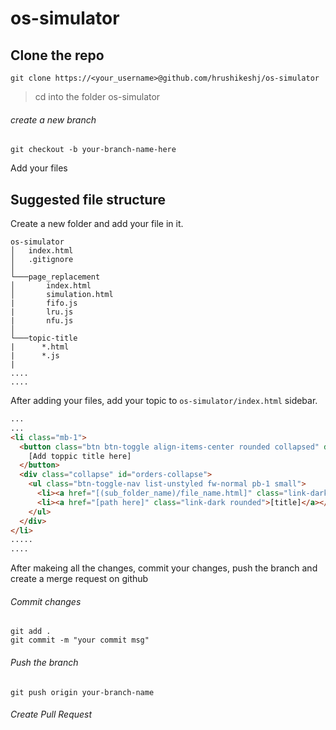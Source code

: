 # os-simulator
## Clone the repo
```git
git clone https://<your_username>@github.com/hrushikeshj/os-simulator
```
> cd into the folder os-simulator

###### create a new branch
```git
git checkout -b your-branch-name-here
```
Add your files

## Suggested file structure
Create a new folder and add your file in it.
```
os-simulator
│   index.html
│   .gitignore  
│
└───page_replacement
│       index.html
│       simulation.html
|       fifo.js
|       lru.js
|       nfu.js
│   
└───topic-title
|      *.html
|      *.js
|
....
....
```

After adding your files, add your topic to `os-simulator/index.html` sidebar.
```html
...
...
<li class="mb-1">
  <button class="btn btn-toggle align-items-center rounded collapsed" data-bs-toggle="collapse" data-bs-target="#orders-collapse" aria-expanded="false">
    [Add toppic title here]
  </button>
  <div class="collapse" id="orders-collapse">
    <ul class="btn-toggle-nav list-unstyled fw-normal pb-1 small">
      <li><a href="[(sub_folder_name)/file_name.html]" class="link-dark rounded">[title]</a></li>
      <li><a href="[path here]" class="link-dark rounded">[title]</a></li>
    </ul>
  </div>
</li>
.....
....

```

After makeing all the changes, commit your changes, push the branch and create a merge request on github

###### Commit changes
```git
git add .
git commit -m "your commit msg"
```

###### Push the branch
```git
git push origin your-branch-name
```

###### Create Pull Request

